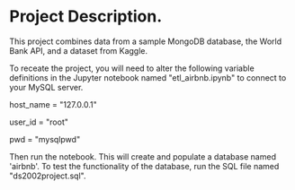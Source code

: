 # Project Description.

This project combines data from a sample MongoDB database, the World Bank API, and a dataset from Kaggle. 

To receate the project, you will need to alter the following variable definitions in the Jupyter notebook named "etl_airbnb.ipynb" to connect to your MySQL server. 

host_name = "127.0.0.1"

user_id = "root" 

pwd = "mysqlpwd" 

Then run the notebook. This will create and populate a database named 'airbnb'. To test the functionality of the database, run the SQL file named "ds2002project.sql". 

